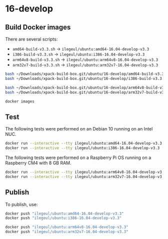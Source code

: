 
# 16-develop

## Build Docker images

There are several scripts:

- `amd64-build-v3.3.sh` -> `ilegeul/ubuntu:amd64-16.04-develop-v3.3`
- `i386-build-v3.3.sh` -> `ilegeul/ubuntu:i386-16.04-develop-v3.3`
- `arm64v8-build-v3.3.sh` -> `ilegeul/ubuntu:arm64v8-16.04-develop-v3.3`
- `arm32v7-build-v3.3.sh` -> `ilegeul/ubuntu:arm32v7-16.04-develop-v3.3`

```sh
bash ~/Downloads/xpack-build-box.git/ubuntu/16-develop/amd64-build-v3.3.sh
bash ~/Downloads/xpack-build-box.git/ubuntu/16-develop/i386-build-v3.3.sh

bash ~/Downloads/xpack-build-box.git/ubuntu/16-develop/arm64v8-build-v3.3.sh
bash ~/Downloads/xpack-build-box.git/ubuntu/16-develop/arm32v7-build-v3.3.sh

docker images
```

## Test

The following tests were performed on an Debian 10
running on an Intel NUC.

```sh
docker run --interactive --tty ilegeul/ubuntu:amd64-16.04-develop-v3.3
docker run --interactive --tty ilegeul/ubuntu:i386-16.04-develop-v3.3
```

The following tests were performed on a Raspberry Pi OS
running on a Raspberry CM4 with 8 GB RAM.

```sh
docker run --interactive --tty ilegeul/ubuntu:arm64v8-16.04-develop-v3.3
docker run --interactive --tty ilegeul/ubuntu:arm32v7-16.04-develop-v3.3
```

## Publish

To publish, use:

```sh
docker push "ilegeul/ubuntu:amd64-16.04-develop-v3.3"
docker push "ilegeul/ubuntu:i386-16.04-develop-v3.3"

docker push "ilegeul/ubuntu:arm64v8-16.04-develop-v3.3"
docker push "ilegeul/ubuntu:arm32v7-16.04-develop-v3.3"
```
